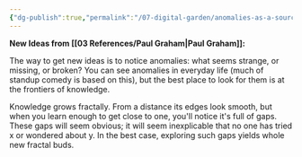 ```yaml
---
{"dg-publish":true,"permalink":"/07-digital-garden/anomalies-as-a-source-of-new-ideas/","tags":["evergreen","ath"],"updated":"2025-04-07T18:53:14.719-07:00"}
---
```




**New Ideas from [[03 References/Paul Graham\|Paul Graham]]:** 

The way to get new ideas is to notice anomalies: what seems strange, or missing, or broken? You can see anomalies in everyday life (much of standup comedy is based on this), but the best place to look for them is at the frontiers of knowledge.
  
Knowledge grows fractally. From a distance its edges look smooth, but when you learn enough to get close to one, you'll notice it's full of gaps. These gaps will seem obvious; it will seem inexplicable that no one has tried x or wondered about y. In the best case, exploring such gaps yields whole new fractal buds.